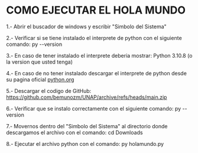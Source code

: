 # COMO EJECUTAR EL HOLA MUNDO
1.- Abrir el buscador de windows y escribir "Simbolo del Sistema"

2.- Verificar si se tiene instalado el interprete de python con el siguiente comando: py --version 

3.- En caso de tener instalado el interprete deberia mostrar: Python 3.10.8  (o la version que usted tenga)

4.- En caso de no tener instalado descargar el interprete de python desde su pagina oficial [python.org](https://www.python.org/downloads/)

5.- Descargar el codigo de GitHub: https://github.com/bemunozm/UNAP/archive/refs/heads/main.zip

6.- Verificar que se instalo correctamente con el siguiente comando: py --version 

7.- Movernos dentro del "Simbolo del Sistema" al directorio donde descargamos el archivo con el comando: cd Downloads

8.- Ejecutar el archivo python con el comando: py holamundo.py
